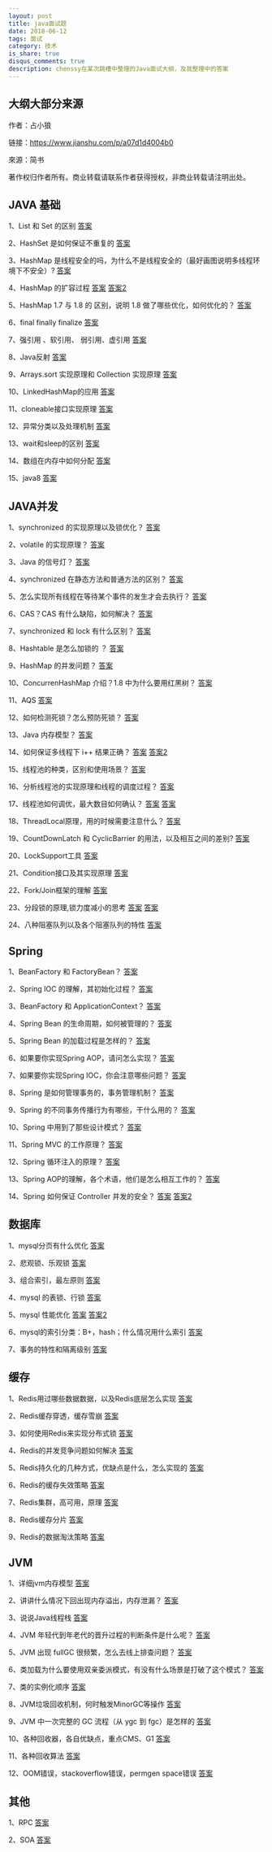 ```yaml
---
layout: post
title: java面试题
date: 2018-06-12
tags: 面试
category: 技术
is_share: true
disqus_comments: true
description: chenssy在某次跳槽中整理的Java面试大纲，及我整理中的答案
---
```


大纲大部分来源
---

作者：占小狼

链接：https://www.jianshu.com/p/a07d1d4004b0

來源：简书

著作权归作者所有。商业转载请联系作者获得授权，非商业转载请注明出处。

JAVA 基础
---

1、List 和 Set 的区别
[答案](https://www.cnblogs.com/IvesHe/p/6108933.html)

2、HashSet 是如何保证不重复的
[答案](https://blog.csdn.net/u010698072/article/details/52802179)

3、HashMap 是线程安全的吗，为什么不是线程安全的（最好画图说明多线程环境下不安全）?
[答案](https://www.cnblogs.com/qiumingcheng/p/5259892.html)

4、HashMap 的扩容过程
[答案](https://blog.csdn.net/aichuanwendang/article/details/53317351)
[答案2](https://www.cnblogs.com/KingIceMou/p/6976574.html)

5、HashMap 1.7 与 1.8 的 区别，说明 1.8 做了哪些优化，如何优化的？
[答案](http://www.cnblogs.com/stevenczp/p/7028071.html)

6、final finally finalize
[答案](https://blog.csdn.net/beixiaozhang/article/details/52955862)

7、强引用 、软引用、 弱引用、虚引用
[答案](https://www.zhihu.com/question/37401125)

8、Java反射
[答案](http://www.cnblogs.com/jqyp/archive/2012/03/29/2423112.html)

9、Arrays.sort 实现原理和 Collection 实现原理
[答案](https://blog.csdn.net/u011410529/article/details/56668545)

10、LinkedHashMap的应用
[答案](https://blog.csdn.net/kiss_the_sun/article/details/7848920)

11、cloneable接口实现原理
[答案](https://www.zhihu.com/question/52490586)

12、异常分类以及处理机制
[答案](https://blog.csdn.net/sinat_36713319/article/details/68945619)

13、wait和sleep的区别
[答案](https://blog.csdn.net/xyh269/article/details/52613507)

14、数组在内存中如何分配
[答案](https://blog.csdn.net/lcl19970203/article/details/54428358)

15、java8
[答案](https://segmentfault.com/blog/yinhaonefu_java8)

JAVA并发
---

1、synchronized 的实现原理以及锁优化？
[答案](https://blog.csdn.net/thousa_ho/article/details/77992743)

2、volatile 的实现原理？
[答案](http://www.importnew.com/23520.html)

3、Java 的信号灯？
[答案](https://blog.csdn.net/u011613354/article/details/51150248)

4、synchronized 在静态方法和普通方法的区别？
[答案](https://www.cnblogs.com/guiqulai/articles/7342006.html)

5、怎么实现所有线程在等待某个事件的发生才会去执行？
[答案](https://my.oschina.net/qimhkaiyuan/blog/1787438)

6、CAS？CAS 有什么缺陷，如何解决？
[答案](https://blog.csdn.net/zhangjq520/article/details/78951830)

7、synchronized 和 lock 有什么区别？
[答案](https://www.cnblogs.com/baizhanshi/p/6419268.html)

8、Hashtable 是怎么加锁的 ？
[答案](https://blog.csdn.net/qq_27093465/article/details/52279473)

9、HashMap 的并发问题？
[答案](https://blog.csdn.net/qq_27093465/article/details/52279473)

10、ConcurrenHashMap 介绍？1.8 中为什么要用红黑树？
[答案](https://blog.csdn.net/anig2014/article/details/39476801)

11、AQS
[答案](https://www.cnblogs.com/daydaynobug/p/6752837.html)

12、如何检测死锁？怎么预防死锁？
[答案](https://blog.csdn.net/ls5718/article/details/51896159)

13、Java 内存模型？
[答案](https://www.cnblogs.com/_popc/p/6096517.html)

14、如何保证多线程下 i++ 结果正确？
[答案](http://www.mamicode.com/info-detail-1983592.html)
[答案2](https://www.cnblogs.com/zemliu/p/3298685.html)

15、线程池的种类，区别和使用场景？
[答案](https://www.cnblogs.com/sachen/p/7401959.html)

16、分析线程池的实现原理和线程的调度过程？
[答案](https://blog.csdn.net/hsuxu/article/details/8985931)

17、线程池如何调优，最大数目如何确认？
[答案](https://www.cnblogs.com/jianzh5/p/6437315.html)
[答案](http://www.importnew.com/17384.html)

18、ThreadLocal原理，用的时候需要注意什么？
[答案](https://blog.csdn.net/sonny543/article/details/51336457)

19、CountDownLatch 和 CyclicBarrier 的用法，以及相互之间的差别?
[答案](https://www.cnblogs.com/dolphin0520/p/3920397.html)

20、LockSupport工具
[答案](https://blog.csdn.net/congduan/article/details/48710129)

21、Condition接口及其实现原理
[答案](https://blog.csdn.net/fuyuwei2015/article/details/72602182)

22、Fork/Join框架的理解
[答案](https://blog.csdn.net/timheath/article/details/71307834)

23、分段锁的原理,锁力度减小的思考
[答案](http://guochenglai.com/2016/06/04/java-concurrent4-java-subsection-decompose/)
[答案](https://blog.csdn.net/u010853261/article/details/54314486)

24、八种阻塞队列以及各个阻塞队列的特性
[答案](https://www.cnblogs.com/yjmyzz/p/BlockingQueue-in-java.html)

Spring
---

1、BeanFactory 和 FactoryBean？
[答案](https://blog.csdn.net/qiesheng/article/details/72875315)

2、Spring IOC 的理解，其初始化过程？
[答案](https://blog.csdn.net/u010796790/article/details/52623328)

3、BeanFactory 和 ApplicationContext？
[答案](https://www.cnblogs.com/adealjason/p/6500916.html)

4、Spring Bean 的生命周期，如何被管理的？
[答案](https://blog.csdn.net/yerenyuan_pku/article/details/52834011)

5、Spring Bean 的加载过程是怎样的？
[答案](https://www.cnblogs.com/xrq730/p/6285358.html)

6、如果要你实现Spring AOP，请问怎么实现？
[答案](https://blog.csdn.net/moreevan/article/details/11977115/)

7、如果要你实现Spring IOC，你会注意哪些问题？
[答案](https://segmentfault.com/a/1190000009139271)

8、Spring 是如何管理事务的，事务管理机制？
[答案](https://blog.csdn.net/jie_liang/article/details/77600742)

9、Spring 的不同事务传播行为有哪些，干什么用的？
[答案](https://blog.csdn.net/huaishuming/article/details/48492225)

10、Spring 中用到了那些设计模式？
[答案](https://www.cnblogs.com/baizhanshi/p/6187537.html)

11、Spring MVC 的工作原理？
[答案](https://www.cnblogs.com/xiaoxi/p/6164383.html)

12、Spring 循环注入的原理？
[答案](https://blog.csdn.net/jijianshuai/article/details/78122738)

13、Spring AOP的理解，各个术语，他们是怎么相互工作的？
[答案](https://blog.csdn.net/qukaiwei/article/details/50367761)

14、Spring 如何保证 Controller 并发的安全？
[答案](https://blog.csdn.net/u010523770/article/details/52458237)
[答案2](http://blog.51cto.com/lavasoft/1394669)

数据库
---

1、mysql分页有什么优化
[答案](https://www.cnblogs.com/geningchao/p/6649907.html)

2、悲观锁、乐观锁
[答案](https://blog.csdn.net/rexct392358928/article/details/52230737)

3、组合索引，最左原则
[答案](https://www.cnblogs.com/jamesbd/p/4333901.html)

4、mysql 的表锁、行锁
[答案](https://www.cnblogs.com/deliver/p/5730616.html)

5、mysql 性能优化
[答案](https://www.cnblogs.com/claireyuancy/p/7258314.html)
[答案2](https://www.cnblogs.com/zhouyusheng/p/8038224.html)

6、mysql的索引分类：B+，hash；什么情况用什么索引
[答案](https://blog.csdn.net/wuxing26jiayou/article/details/76795015)

7、事务的特性和隔离级别
[答案](https://www.cnblogs.com/huanongying/p/7021555.html)

缓存
---

1、Redis用过哪些数据数据，以及Redis底层怎么实现
[答案](http://www.mamicode.com/info-detail-1776966.html)

2、Redis缓存穿透，缓存雪崩
[答案](https://www.cnblogs.com/zhangweizhong/p/6258797.html)

3、如何使用Redis来实现分布式锁
[答案](https://www.itcodemonkey.com/article/3944.html)

4、Redis的并发竞争问题如何解决
[答案](https://blog.csdn.net/happy_wu/article/details/78736641)

5、Redis持久化的几种方式，优缺点是什么，怎么实现的
[答案](https://www.cnblogs.com/ssssdy/p/7132856.html)

6、Redis的缓存失效策略
[答案](https://www.cnblogs.com/moonandstar08/p/5686498.html)

7、Redis集群，高可用，原理
[答案](https://www.cnblogs.com/liyasong/p/redis_jiqun.html?utm_source=itdadao&utm_medium=referral)

8、Redis缓存分片
[答案](https://www.cnblogs.com/houziwty/p/5167075.html)

9、Redis的数据淘汰策略
[答案](https://blog.csdn.net/suibo0912hf/article/details/51684625)

JVM
---

1、详细jvm内存模型
[答案](https://blog.csdn.net/genius_ge/article/details/76151179)

2、讲讲什么情况下回出现内存溢出，内存泄漏？
[答案](https://blog.csdn.net/zlts000/article/details/53046620)

3、说说Java线程栈
[答案](https://blog.csdn.net/hust_superman/article/details/39402087)

4、JVM 年轻代到年老代的晋升过程的判断条件是什么呢？
[答案](https://blog.csdn.net/cpcpcp123/article/details/51262940)

5、JVM 出现 fullGC 很频繁，怎么去线上排查问题？
[答案](https://blog.csdn.net/wilsonpeng3/article/details/70064336/)

6、类加载为什么要使用双亲委派模式，有没有什么场景是打破了这个模式？
[答案](https://my.oschina.net/aminqiao/blog/262601)

7、类的实例化顺序
[答案](https://www.cnblogs.com/SirSmith/p/5536288.html)

8、JVM垃圾回收机制，何时触发MinorGC等操作
[答案](https://blog.csdn.net/caomiao2006/article/details/47756233)

9、JVM 中一次完整的 GC 流程（从 ygc 到 fgc）是怎样的
[答案](https://blog.csdn.net/qq_33919114/article/details/79312612)

10、各种回收器，各自优缺点，重点CMS、G1
[答案](https://blog.csdn.net/qq_25396633/article/details/72972008)

11、各种回收算法
[答案](https://www.cnblogs.com/guozhenqiang/p/5621665.html)

12、OOM错误，stackoverflow错误，permgen space错误
[答案](https://blog.csdn.net/sinat_29912455/article/details/51125748)


其他
---

1、RPC
[答案](https://www.zhihu.com/question/25536695)

2、SOA
[答案](https://www.cnblogs.com/renzhitian/p/6853289.html)